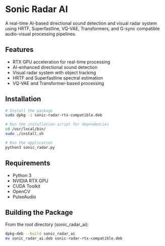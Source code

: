# Sonic Radar AI

A real-time AI-based directional sound detection and visual radar system using HRTF, Superfastline, VQ-VAE, Transformers, and G-sync compatible audio-visual processing pipelines.

## Features

- RTX GPU acceleration for real-time processing
- AI-enhanced directional sound detection
- Visual radar system with object tracking
- HRTF and Superfastline spectral estimation
- VQ-VAE and Transformer-based processing

## Installation

```bash
# Install the package
sudo dpkg -i sonic-radar-rtx-compatible.deb

# Run the installation script for dependencies
cd /usr/local/bin/
sudo ./install.sh

# Run the application
python3 sonic_radar.py
```

## Requirements

- Python 3
- NVIDIA RTX GPU
- CUDA Toolkit
- OpenCV
- PulseAudio

## Building the Package

From the root directory (sonic_radar_ai):

```bash
dpkg-deb --build sonic_radar_ai
mv sonic_radar_ai.deb sonic-radar-rtx-compatible.deb
```